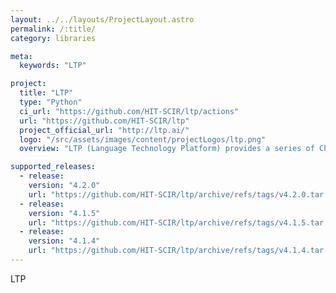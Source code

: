 ```yaml
---
layout: ../../layouts/ProjectLayout.astro
permalink: /:title/
category: libraries

meta:
  keywords: "LTP"

project:
  title: "LTP"
  type: "Python"
  ci_url: "https://github.com/HIT-SCIR/ltp/actions"
  url: "https://github.com/HIT-SCIR/ltp"
  project_official_url: "http://ltp.ai/"
  logo: "/src/assets/images/content/projectLogos/ltp.png"
  overview: "LTP (Language Technology Platform) provides a series of Chinese natural language processing tools. Users can use these tools to perform word segmentation, part-of-speech tagging, syntactic analysis, etc. on Chinese texts."

supported_releases:
  - release:
    version: "4.2.0"
    url: "https://github.com/HIT-SCIR/ltp/archive/refs/tags/v4.2.0.tar.gz"
  - release:
    version: "4.1.5"
    url: "https://github.com/HIT-SCIR/ltp/archive/refs/tags/v4.1.5.tar.gz"
  - release:
    version: "4.1.4"
    url: "https://github.com/HIT-SCIR/ltp/archive/refs/tags/v4.1.4.tar.gz"
---
```


<p>LTP</p>
